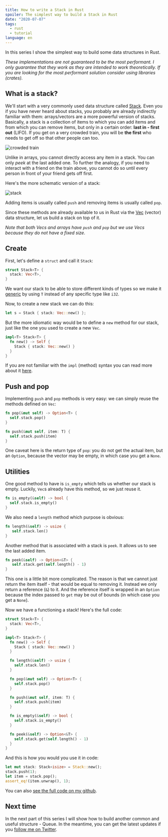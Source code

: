```yaml
---
title: How to write a Stack in Rust
spoiler: The simplest way to build a Stack in Rust
date: "2020-07-07"
tags:
  - rust
  - tutorial
language: en
---
```


In this series I show the simplest way to build some data structures in Rust.

_These implementations are not guaranteed to be the most performant. I only guarantee that they work as they are intended to work theoretically. If you are looking for the most performant solution consider using libraries (crates)._

## What is a stack?

We'll start with a very commonly used data structure called [Stack](<https://en.wikipedia.org/wiki/Stack_(abstract_data_type)>). Even you if you have never heard about stacks, you probably are already indirectly familiar with them: arrays/vectors are a more powerful version of stacks. Basically, a stack is a collection of items to which you can add items and from which you can remove items, but only in a certain order: **last in - first out** (LIFO). If you get on a very crowded train, you will be **the first** who needs to get off so that other people can too.

![crowded train](https://upload.wikimedia.org/wikipedia/commons/c/c3/Crowded_train_%28160928169%29.jpg)

Unlike in arrays, you cannot directly access any item in a stack. You can only _peek_ at the last added one. To further the analogy, if you need to interact with a friend on the train above, you cannot do so until every person in front of your friend gets off first.

Here's the more schematic version of a stack:

![stack](https://upload.wikimedia.org/wikipedia/commons/b/b4/Lifo_stack.png)

Adding items is usually called `push` and removing items is usually called `pop`.

Since these methods are already available to us in Rust via the [Vec](https://doc.rust-lang.org/std/vec/struct.Vec.html) (vector) data structure, let us build a stack on top of it.

_Note that both Vecs and arrays have `push` and `pop` but we use Vecs because they do not have a fixed size._

## Create

First, let's define a `struct` and call it `Stack`:

```rust
struct Stack<T> {
  stack: Vec<T>,
}
```

We want our stack to be able to store different kinds of types so we make it [generic](https://doc.rust-lang.org/book/ch10-01-syntax.html) by using `T` instead of any specific type like `i32`.

Now, to create a new stack we can do this:

```rust
let s = Stack { stack: Vec::new() };
```

But the more idiomatic way would be to define a `new` method for our stack, just like the one you used to create a new `Vec`.

```rust
impl<T> Stack<T> {
  fn new() -> Self {
    Stack { stack: Vec::new() }
  }
}
```

If you are not familiar with the `impl` (method) syntax you can read more about it [here](https://doc.rust-lang.org/book/ch05-03-method-syntax.html).

## Push and pop

Implementing `push` and `pop` methods is very easy: we can simply reuse the methods defined on `Vec`:

```rust
fn pop(&mut self) -> Option<T> {
  self.stack.pop()
}

fn push(&mut self, item: T) {
  self.stack.push(item)
}
```

One caveat here is the return type of `pop`: you do not get the actual item, but an `Option`, because the vector may be empty, in which case you get a `None`.

## Utilities

One good method to have is `is_empty` which tells us whether our stack is empty. Luckily, `Vec`s already have this method, so we just reuse it.

```rust
fn is_empty(&self) -> bool {
  self.stack.is_empty()
}
```

We also need a `length` method which purpose is obvious:

```rust
fn length(&self) -> usize {
   self.stack.len()
}
```

Another method that is associated with a stack is `peek`. It allows us to see the last added item.

```rust
fn peek(&self) -> Option<&T> {
   self.stack.get(self.length() - 1)
}
```

This one is a little bit more complicated. The reason is that we cannot just return the item itself - that would be equal to removing it. Instead we only return a reference (`&`) to it. And the reference itself is wrapped in an `Option` because the index passed to `get` may be out of bounds (in which case you get a `None`).

Now we have a functioning a stack! Here's the full code:

```rust
struct Stack<T> {
  stack: Vec<T>,
}

impl<T> Stack<T> {
  fn new() -> Self {
    Stack { stack: Vec::new() }
  }

  fn length(&self) -> usize {
    self.stack.len()
  }

  fn pop(&mut self) -> Option<T> {
    self.stack.pop()
  }

  fn push(&mut self, item: T) {
    self.stack.push(item)
  }

  fn is_empty(&self) -> bool {
    self.stack.is_empty()
  }

  fn peek(&self) -> Option<&T> {
    self.stack.get(self.length() - 1)
  }
}
```

And this is how you would you use it in code:

```rust
let mut stack: Stack<isize> = Stack::new();
stack.push(1);
let item = stack.pop();
assert_eq!(item.unwrap(), 1);
```

You can also [see the full code on my github](https://github.com/jlkiri/rust-data-structures).

## Next time

In the next part of this series I will show how to build another common and useful structure - Queue. In the meantime, you can get the latest updates if you [follow me on Twitter](https://twitter.com/virtualkirill).
